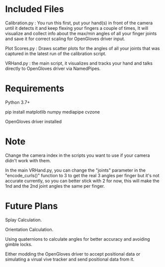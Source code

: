# Included Files
Calibration.py : You run this first, put your hand(s) in front of the camera until it detects it and keep flexing your fingers a couple of times, It will visualize and collect info about the max/min angles of all your finger joints and save it for correct scaling for OpenGloves driver input.

Plot Scores.py : Draws scatter plots for the angles of all your joints that was captured in the latest run of the calibration script.

VRHand.py : the main script, it visualizes and tracks your hand and talks directly to OpenGloves driver via NamedPipes.

# Requirements
Python 3.7+

pip install matplotlib numpy mediapipe cvzone

OpenGloves driver installed

# Note
Change the camera index in the scripts you want to use if your camera didn't work with them.

In the main VRHand.py, you can change the "joints" parameter in the "encode_curls()" function to 3 to get the real 3 angles per finger but it's not accurate currently, so you can better stick with 2 for now, this will make the 1nd and the 2nd joint angles the same per finger.

# Future Plans
Splay Calculation.

Orientation Calculation.

Using quaternions to calculate angles for better accuracy and avoiding gimble locks.

Either modding the OpenGloves driver to accept positional data or simulating a virual vive tracker and send positional data from it.
